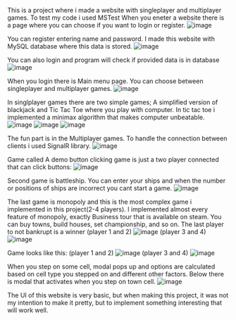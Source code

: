 This is a project where i made a website with singleplayer and multiplayer games. To test my code i used MSTest
When you eneter a website there is a page where you can choose if you want to login or register.
![image](https://user-images.githubusercontent.com/76881722/228301115-61d7c981-0362-4896-8809-05125e099ebe.png)

You can register entering name and password. I made this website with MySQL database where this data is stored.
![image](https://user-images.githubusercontent.com/76881722/228301214-6a0e804e-d397-4ed6-bd66-d76d41b6c99d.png)

You can also login and program will check if provided data is in database
![image](https://user-images.githubusercontent.com/76881722/228301778-e211a14a-0ec3-4d5a-9caa-4831b9d3bcc5.png)

When you login there is Main menu page. You can choose between singleplayer and multiplayer games.
![image](https://user-images.githubusercontent.com/76881722/228302432-3f777902-7fdd-4c4b-ad9a-deee7c3e13ea.png)

In singlplayer games there are two simple games; A simplified version of blackjack and Tic Tac Toe where you play with computer. In tic tac toe i implemented a minimax algorithm
that makes computer unbeatable.
![image](https://user-images.githubusercontent.com/76881722/228302774-01eeaec2-adef-46cc-acc6-9ed42d20baa0.png)
![image](https://user-images.githubusercontent.com/76881722/228302845-c9051c42-fe83-40de-ab71-eb88140d40ce.png)
![image](https://user-images.githubusercontent.com/76881722/228302927-d666093d-0a3c-4a81-870f-1096a0d37246.png)

The fun part is in the Multiplayer games. To handle the connection between clients i used SignalR library.
![image](https://user-images.githubusercontent.com/76881722/228304625-9a2a0ddd-41ee-4352-95c8-a2fd42dbdb8e.png)

Game called A demo button clicking game is just a two player connected that can click buttons:
![image](https://user-images.githubusercontent.com/76881722/228305130-e8a36184-65c6-437f-a7d2-759beb0ae705.png)

Second game is battleship. You can enter your ships and when the number or positions of ships are incorrect you cant start a game.
![image](https://user-images.githubusercontent.com/76881722/228305552-fd5511d3-f90f-40ce-b9ad-6388c437c838.png)

The last game is monopoly and this is the most complex game i implemented in this project(2-4 players). I implemented almost every feature of monopoly, exactly Business tour that is available on steam. You can buy towns, build houses, set championship, and so on. The last player to not bankrupt is a winner
(player 1 and 2)
![image](https://user-images.githubusercontent.com/76881722/228306428-be556bc7-516f-463d-b1f6-3b981e940986.png)
(player 3 and 4)
![image](https://user-images.githubusercontent.com/76881722/228306485-423510ac-24bb-4979-86a9-a265c87d2e87.png)
 
Game looks like this:
(player 1 and 2)
![image](https://user-images.githubusercontent.com/76881722/228307837-410ae034-0bb3-4c7d-ae08-cb969fdd9277.png)
(player 3 and 4)
![image](https://user-images.githubusercontent.com/76881722/228307902-1cb1eb2e-d38a-4d45-ba70-cc3f60b3bd57.png)

When you step on some cell, modal pops up and options are calculated based on cell type you stepped on and different other factors. Below there is modal that 
activates when you step on town cell.
![image](https://user-images.githubusercontent.com/76881722/228308277-867a1718-6129-474f-9acc-4389eb175cca.png)

The UI of this website is very basic, but when making this project, it was not my intention to make it pretty, but to implement something interesting that will work well.

